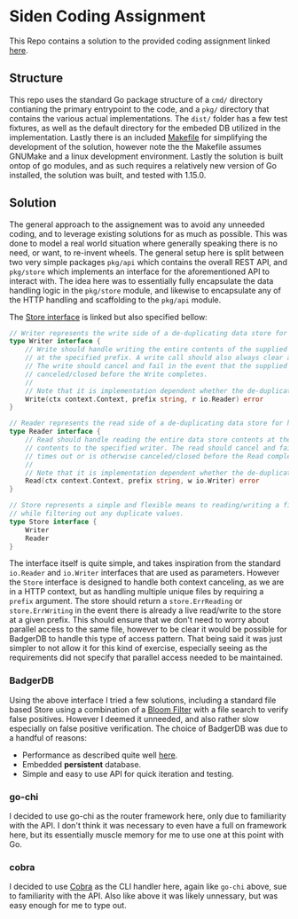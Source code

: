 # Siden Coding Assignment

This Repo contains a solution to the provided coding assignment linked [here](https://docs.google.com/document/d/1WJv0eUixKjRpWcV9Mbpfb3_UjtCyfR-AMdYVLoGUmvU/edit).

## Structure

This repo uses the standard Go package structure of a `cmd/` directory contianing the primary entrypoint to the code, and a `pkg/` directory that contains the various actual implementations. The `dist/` folder has a few test fixtures, as well as the default directory for the embeded DB utilized in the implementation. Lastly there is an included [Makefile](Makefile) for simplifying the development of the solution, however note the the Makefile assumes GNUMake and a linux development environment. Lastly the solution is built ontop of go modules, and as such requires a relatively new version of Go installed, the solution was built, and tested with 1.15.0.

## Solution

The general approach to the assignement was to avoid any unneeded coding, and to leverage existing solutions for as much as possible. This was done to model a real world situation where generally speaking there is no need, or want, to re-invent wheels. The general setup here is split between two very simple packages `pkg/api` which contains the overall REST API, and `pkg/store` which implements an interface for the aforementioned API to interact with. The idea here was to essentially fully encapsulate the data handling logic in the `pkg/store` module, and likewise to encapsulate any of the HTTP handling and scaffolding to the `pkg/api` module. 

The [Store interface](pkg/store/store.go) is linked but also specified bellow:

```go
// Writer represents the write side of a de-duplicating data store for handling text files.
type Writer interface {
	// Write should handle writing the entire contents of the supplied reader to the underlying data store,
    // at the specified prefix. A write call should also always clear any pre-existing data at a given prefix.
    // The write should cancel and fail in the event that the supplied context times out or is otherwise 
    // canceled/closed before the Write completes.
	//
	// Note that it is implementation dependent whether the de-duplication is done on write or read.
	Write(ctx context.Context, prefix string, r io.Reader) error
}

// Reader represents the read side of a de-duplicating data store for handling text failes.
type Reader interface {
	// Read should handle reading the entire data store contents at the specified prefix, and writing those
	// contents to the specified writer. The read should cancel and fail in the event that the supplied context
	// times out or is otherwise canceled/closed before the Read completes.
	//
	// Note that it is implementation dependent whether the de-duplication is done on write or read.
	Read(ctx context.Context, prefix string, w io.Writer) error
}

// Store represents a simple and flexible means to reading/writing a file
// while filtering out any duplicate values.
type Store interface {
	Writer
	Reader
}
```

The interface itself is quite simple, and takes inspiration from the standard `io.Reader` and `io.Writer` interfaces that are used as parameters. However the `Store` interface is designed to handle both context canceling, as we are in a HTTP context, but as handling multiple unique files by requiring a `prefix` argument. The store should return a `store.ErrReading` or `store.ErrWriting` in the event there is already a live read/write to the store at a given prefix. This should ensure that we don't need to worry about parallel access to the same file, however to be clear it would be possible for BadgerDB to handle this type of access pattern. That being said it was just simpler to not allow it for this kind of exercise, especially seeing as the requirements did not specify that parallel access needed to be maintained.

### BadgerDB

Using the above interface I tried a few solutions, including a standard file based Store using a combination of a [Bloom Filter](https://github.com/patrickmn/go-bloom) with a file search to verify false positives. However I deemed it unneeded, and also rather slow especially on false positive verification. The choice of BadgerDB was due to a handful of reasons:
- Performance as described quite well [here](https://dgraph.io/blog/post/badger-lmdb-boltdb/).
- Embedded **persistent** database.
- Simple and easy to use API for quick iteration and testing.

### go-chi

I decided to use go-chi as the router framework here, only due to familiarity with the API. I don't think it was necessary to even have a full on framework here, but its essentially muscle memory for me to use one at this point with Go.

### cobra

I decided to use [Cobra](https://github.com/spf13/cobra) as the CLI handler here, again like `go-chi` above, sue to familiarity with the API. Also like above it was likely unnessary, but was easy enough for me to type out.